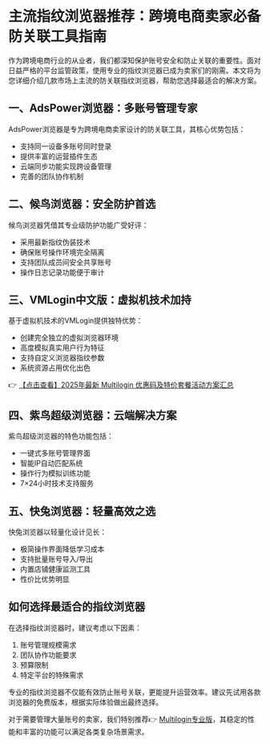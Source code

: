 # 主流指纹浏览器推荐：跨境电商卖家必备防关联工具指南

作为跨境电商行业的从业者，我们都深知保护账号安全和防止关联的重要性。面对日益严格的平台监管政策，使用专业的指纹浏览器已成为卖家们的刚需。本文将为您详细介绍几款市场上主流的防关联指纹浏览器，帮助您选择最适合的解决方案。

## 一、AdsPower浏览器：多账号管理专家

AdsPower浏览器是专为跨境电商卖家设计的防关联工具，其核心优势包括：
- 支持同一设备多账号同时登录
- 提供丰富的运营插件生态
- 云端同步功能实现跨设备管理
- 完善的团队协作机制

## 二、候鸟浏览器：安全防护首选

候鸟浏览器凭借其专业级防护功能广受好评：
- 采用最新指纹伪装技术
- 确保账号操作环境完全隔离
- 支持团队成员间安全共享账号
- 操作日志记录功能便于审计

## 三、VMLogin中文版：虚拟机技术加持

基于虚拟机技术的VMLogin提供独特优势：
- 创建完全独立的虚拟浏览器环境
- 高度模拟真实用户行为特征
- 支持自定义浏览器指纹参数
- 系统资源占用优化出色

👉 [【点击查看】2025年最新 Multilogin 优惠码及特价套餐活动方案汇总](https://bit.ly/multIlogin)

## 四、紫鸟超级浏览器：云端解决方案

紫鸟超级浏览器的特色功能包括：
- 一键式多账号管理界面
- 智能IP自动匹配系统
- 操作行为模拟训练功能
- 7×24小时技术支持服务

## 五、快兔浏览器：轻量高效之选

快兔浏览器以轻量化设计见长：
- 极简操作界面降低学习成本
- 支持批量账号导入/导出
- 内置店铺健康监测工具
- 性价比优势明显

## 如何选择最适合的指纹浏览器

在选择指纹浏览器时，建议考虑以下因素：
1. 账号管理规模需求
2. 团队协作功能要求
3. 预算限制
4. 特定平台的特殊需求

专业的指纹浏览器不仅能有效防止账号关联，更能提升运营效率。建议先试用各款浏览器的免费版本，根据实际体验做出最终选择。

对于需要管理大量账号的卖家，我们特别推荐👉 [Multilogin专业版](https://bit.ly/multIlogin)，其稳定的性能和丰富的功能可以满足各类复杂场景需求。